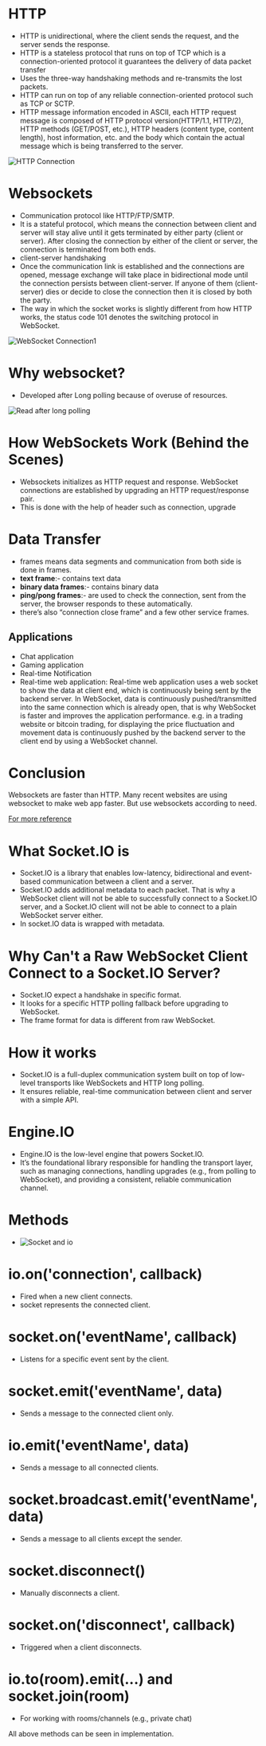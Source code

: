 # HTTP
- HTTP is unidirectional, where the client sends the request, and the server sends the response.
- HTTP is a stateless protocol that runs on top of TCP which is a connection-oriented protocol it guarantees the delivery of data packet transfer
- Uses the three-way handshaking methods and re-transmits the lost packets.
- HTTP can run on top of any reliable connection-oriented protocol such as TCP or SCTP.
- HTTP message information encoded in ASCII, each HTTP request message is composed of HTTP protocol version(HTTP/1.1, HTTP/2), HTTP methods (GET/POST, etc.), HTTP headers (content type, content length), host information, etc. and the body which contain the actual message which is being transferred to the server.

![HTTP Connection](image.png)

# Websockets
- Communication protocol like HTTP/FTP/SMTP.
- It is a stateful protocol, which means the connection between client and server will stay alive until it gets terminated by either party (client or server). After closing the connection by either of the client or server, the connection is terminated from both ends.
- client-server handshaking
- Once the communication link is established and the connections are opened, message exchange will take place in bidirectional mode until the connection persists between client-server. If anyone of them (client-server) dies or decide to close the connection then it is closed by both the party.
- The way in which the socket works is slightly different from how HTTP works, the status code 101 denotes the switching protocol in WebSocket.

![WebSocket Connection1](image-1.png)

# Why websocket?
- Developed after Long polling because of overuse of resources.

![Read after long polling](image-2.png)

# How WebSockets Work (Behind the Scenes)
- Websockets initializes as HTTP request and response. WebSocket connections are established by upgrading an HTTP request/response pair.
- This is done with the help of header such as connection, upgrade

# Data Transfer
- frames means data segments and communication from both side is done in frames.
- **text frame**:- contains text data 
- **binary data frames**:- contains binary data 
- **ping/pong frames**:- are used to check the connection, sent from the server, the browser responds to these automatically.
- there’s also “connection close frame” and a few other service frames.

## Applications
- Chat application
- Gaming application
- Real-time Notification
- Real-time web application: Real-time web application uses a web socket to show the data at client end, which is continuously being sent by the backend server. In WebSocket, data is continuously pushed/transmitted into the same connection which is already open, that is why WebSocket is faster and improves the application performance. 
e.g. in a trading website or bitcoin trading, for displaying the price fluctuation and movement data is continuously pushed by the backend server to the client end by using a WebSocket channel.

# Conclusion
Websockets are faster than HTTP. Many recent websites are using websocket to make web app faster. But use websockets according to need.

[For more reference](https://sookocheff.com/post/networking/how-do-websockets-work/)

# What Socket.IO is
- Socket.IO is a library that enables low-latency, bidirectional and event-based communication between a client and a server.
- Socket.IO adds additional metadata to each packet. That is why a WebSocket client will not be able to successfully connect to a Socket.IO server, and a Socket.IO client will not be able to connect to a plain WebSocket server either.
- In socket.IO data is wrapped with metadata.

# Why Can't a Raw WebSocket Client Connect to a Socket.IO Server?
- Socket.IO expect a handshake in specific format.
- It looks for a specific HTTP polling fallback before upgrading to WebSocket.
- The frame format for data is different from raw WebSocket.

# How it works
- Socket.IO is a full-duplex communication system built on top of low-level transports like WebSockets and HTTP long polling.
- It ensures reliable, real-time communication between client and server with a simple API.

# Engine.IO
- Engine.IO is the low-level engine that powers Socket.IO.
-  It’s the foundational library responsible for handling the transport layer, such as managing connections, handling upgrades (e.g., from polling to WebSocket), and providing a consistent, reliable communication channel.

# Methods
- ![Socket and io](image-3.png)

# io.on('connection', callback)
- Fired when a new client connects.
- socket represents the connected client.

# socket.on('eventName', callback)
- Listens for a specific event sent by the client.

# socket.emit('eventName', data)
- Sends a message to the connected client only.

# io.emit('eventName', data)
- Sends a message to all connected clients.

# socket.broadcast.emit('eventName', data)
- Sends a message to all clients except the sender.

# socket.disconnect()
- Manually disconnects a client.

# socket.on('disconnect', callback)
- Triggered when a client disconnects.

# io.to(room).emit(...) and socket.join(room)
- For working with rooms/channels (e.g., private chat)

All above methods can be seen in implementation.
